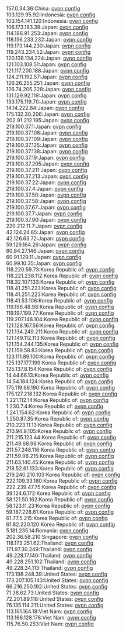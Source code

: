 157.0.34.36:China: [ovpn config](vpn/157_0_34_36.ovpn)  
103.129.95.92:Indonesia: [ovpn config](vpn/103_129_95_92.ovpn)  
103.154.141.120:Indonesia: [ovpn config](vpn/103_154_141_120.ovpn)  
106.173.183.39:Japan: [ovpn config](vpn/106_173_183_39.ovpn)  
114.186.91.253:Japan: [ovpn config](vpn/114_186_91_253.ovpn)  
118.156.233.232:Japan: [ovpn config](vpn/118_156_233_232.ovpn)  
119.173.144.230:Japan: [ovpn config](vpn/119_173_144_230.ovpn)  
119.243.234.52:Japan: [ovpn config](vpn/119_243_234_52.ovpn)  
120.138.134.224:Japan: [ovpn config](vpn/120_138_134_224.ovpn)  
121.103.108.51:Japan: [ovpn config](vpn/121_103_108_51.ovpn)  
121.117.200.188:Japan: [ovpn config](vpn/121_117_200_188.ovpn)  
124.211.192.57:Japan: [ovpn config](vpn/124_211_192_57.ovpn)  
126.26.255.251:Japan: [ovpn config](vpn/126_26_255_251.ovpn)  
126.74.205.228:Japan: [ovpn config](vpn/126_74_205_228.ovpn)  
131.129.92.119:Japan: [ovpn config](vpn/131_129_92_119.ovpn)  
133.175.119.70:Japan: [ovpn config](vpn/133_175_119_70.ovpn)  
14.14.222.84:Japan: [ovpn config](vpn/14_14_222_84.ovpn)  
175.132.30.206:Japan: [ovpn config](vpn/175_132_30_206.ovpn)  
202.91.212.195:Japan: [ovpn config](vpn/202_91_212_195.ovpn)  
219.100.37.1:Japan: [ovpn config](vpn/219_100_37_1.ovpn)  
219.100.37.108:Japan: [ovpn config](vpn/219_100_37_108.ovpn)  
219.100.37.109:Japan: [ovpn config](vpn/219_100_37_109.ovpn)  
219.100.37.125:Japan: [ovpn config](vpn/219_100_37_125.ovpn)  
219.100.37.138:Japan: [ovpn config](vpn/219_100_37_138.ovpn)  
219.100.37.19:Japan: [ovpn config](vpn/219_100_37_19.ovpn)  
219.100.37.205:Japan: [ovpn config](vpn/219_100_37_205.ovpn)  
219.100.37.211:Japan: [ovpn config](vpn/219_100_37_211.ovpn)  
219.100.37.213:Japan: [ovpn config](vpn/219_100_37_213.ovpn)  
219.100.37.22:Japan: [ovpn config](vpn/219_100_37_22.ovpn)  
219.100.37.4:Japan: [ovpn config](vpn/219_100_37_4.ovpn)  
219.100.37.50:Japan: [ovpn config](vpn/219_100_37_50.ovpn)  
219.100.37.58:Japan: [ovpn config](vpn/219_100_37_58.ovpn)  
219.100.37.67:Japan: [ovpn config](vpn/219_100_37_67.ovpn)  
219.100.37.7:Japan: [ovpn config](vpn/219_100_37_7.ovpn)  
219.100.37.90:Japan: [ovpn config](vpn/219_100_37_90.ovpn)  
220.212.11.7:Japan: [ovpn config](vpn/220_212_11_7.ovpn)  
42.124.24.65:Japan: [ovpn config](vpn/42_124_24_65.ovpn)  
42.126.63.72:Japan: [ovpn config](vpn/42_126_63_72.ovpn)  
59.129.164.26:Japan: [ovpn config](vpn/59_129_164_26.ovpn)  
60.84.27.146:Japan: [ovpn config](vpn/60_84_27_146.ovpn)  
60.91.129.11:Japan: [ovpn config](vpn/60_91_129_11.ovpn)  
60.99.10.35:Japan: [ovpn config](vpn/60_99_10_35.ovpn)  
118.220.59.73:Korea Republic of: [ovpn config](vpn/118_220_59_73.ovpn)  
118.221.238.112:Korea Republic of: [ovpn config](vpn/118_221_238_112.ovpn)  
118.32.107.133:Korea Republic of: [ovpn config](vpn/118_32_107_133.ovpn)  
118.41.251.223:Korea Republic of: [ovpn config](vpn/118_41_251_223.ovpn)  
118.41.251.223:Korea Republic of: [ovpn config](vpn/118_41_251_223.ovpn)  
118.41.53.106:Korea Republic of: [ovpn config](vpn/118_41_53_106.ovpn)  
119.196.48.98:Korea Republic of: [ovpn config](vpn/119_196_48_98.ovpn)  
119.197.199.77:Korea Republic of: [ovpn config](vpn/119_197_199_77.ovpn)  
119.207.148.104:Korea Republic of: [ovpn config](vpn/119_207_148_104.ovpn)  
121.128.167.56:Korea Republic of: [ovpn config](vpn/121_128_167_56.ovpn)  
121.134.249.211:Korea Republic of: [ovpn config](vpn/121_134_249_211.ovpn)  
121.149.112.113:Korea Republic of: [ovpn config](vpn/121_149_112_113.ovpn)  
121.154.244.135:Korea Republic of: [ovpn config](vpn/121_154_244_135.ovpn)  
121.159.58.83:Korea Republic of: [ovpn config](vpn/121_159_58_83.ovpn)  
123.111.89.100:Korea Republic of: [ovpn config](vpn/123_111_89_100.ovpn)  
125.137.177.199:Korea Republic of: [ovpn config](vpn/125_137_177_199.ovpn)  
125.137.8.154:Korea Republic of: [ovpn config](vpn/125_137_8_154.ovpn)  
14.44.66.13:Korea Republic of: [ovpn config](vpn/14_44_66_13.ovpn)  
14.54.184.124:Korea Republic of: [ovpn config](vpn/14_54_184_124.ovpn)  
175.119.66.190:Korea Republic of: [ovpn config](vpn/175_119_66_190.ovpn)  
175.127.218.132:Korea Republic of: [ovpn config](vpn/175_127_218_132.ovpn)  
1.221.112.14:Korea Republic of: [ovpn config](vpn/1_221_112_14.ovpn)  
1.230.7.4:Korea Republic of: [ovpn config](vpn/1_230_7_4.ovpn)  
1.241.154.62:Korea Republic of: [ovpn config](vpn/1_241_154_62.ovpn)  
1.250.87.35:Korea Republic of: [ovpn config](vpn/1_250_87_35.ovpn)  
210.223.11.13:Korea Republic of: [ovpn config](vpn/210_223_11_13.ovpn)  
210.94.9.105:Korea Republic of: [ovpn config](vpn/210_94_9_105.ovpn)  
211.215.123.44:Korea Republic of: [ovpn config](vpn/211_215_123_44.ovpn)  
211.49.68.98:Korea Republic of: [ovpn config](vpn/211_49_68_98.ovpn)  
211.57.248.116:Korea Republic of: [ovpn config](vpn/211_57_248_116.ovpn)  
211.59.98.215:Korea Republic of: [ovpn config](vpn/211_59_98_215.ovpn)  
211.63.140.45:Korea Republic of: [ovpn config](vpn/211_63_140_45.ovpn)  
218.52.61.133:Korea Republic of: [ovpn config](vpn/218_52_61_133.ovpn)  
219.240.210.103:Korea Republic of: [ovpn config](vpn/219_240_210_103.ovpn)  
222.109.33.160:Korea Republic of: [ovpn config](vpn/222_109_33_160.ovpn)  
222.239.47.75:Korea Republic of: [ovpn config](vpn/222_239_47_75.ovpn)  
39.124.6.172:Korea Republic of: [ovpn config](vpn/39_124_6_172.ovpn)  
58.121.50.162:Korea Republic of: [ovpn config](vpn/58_121_50_162.ovpn)  
58.123.11.23:Korea Republic of: [ovpn config](vpn/58_123_11_23.ovpn)  
59.187.228.61:Korea Republic of: [ovpn config](vpn/59_187_228_61.ovpn)  
61.77.5.215:Korea Republic of: [ovpn config](vpn/61_77_5_215.ovpn)  
61.82.220.120:Korea Republic of: [ovpn config](vpn/61_82_220_120.ovpn)  
5.181.235.14:Romania: [ovpn config](vpn/5_181_235_14.ovpn)  
202.36.58.210:Singapore: [ovpn config](vpn/202_36_58_210.ovpn)  
118.173.251.62:Thailand: [ovpn config](vpn/118_173_251_62.ovpn)  
171.97.30.249:Thailand: [ovpn config](vpn/171_97_30_249.ovpn)  
49.228.17.140:Thailand: [ovpn config](vpn/49_228_17_140.ovpn)  
49.228.251.102:Thailand: [ovpn config](vpn/49_228_251_102.ovpn)  
49.228.34.113:Thailand: [ovpn config](vpn/49_228_34_113.ovpn)  
173.198.248.39:United States: [ovpn config](vpn/173_198_248_39.ovpn)  
173.207.105.143:United States: [ovpn config](vpn/173_207_105_143.ovpn)  
66.216.250.192:United States: [ovpn config](vpn/66_216_250_192.ovpn)  
71.38.62.73:United States: [ovpn config](vpn/71_38_62_73.ovpn)  
72.201.89.118:United States: [ovpn config](vpn/72_201_89_118.ovpn)  
76.135.114.211:United States: [ovpn config](vpn/76_135_114_211.ovpn)  
113.161.164.18:Viet Nam: [ovpn config](vpn/113_161_164_18.ovpn)  
113.166.128.178:Viet Nam: [ovpn config](vpn/113_166_128_178.ovpn)  
115.76.50.253:Viet Nam: [ovpn config](vpn/115_76_50_253.ovpn)  

